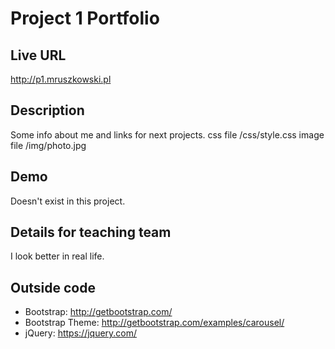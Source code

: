 # Project 1 Portfolio

## Live URL
<http://p1.mruszkowski.pl>

## Description
Some info about me and links for next projects.
css file /css/style.css
image file /img/photo.jpg

## Demo
Doesn't exist in this project.

## Details for teaching team
I look better in real life.


## Outside code
* Bootstrap: http://getbootstrap.com/
* Bootstrap Theme: http://getbootstrap.com/examples/carousel/
* jQuery: https://jquery.com/
